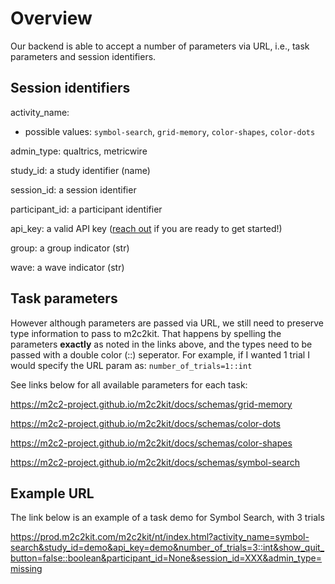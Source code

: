 # Overview
Our backend is able to accept a number of parameters via URL, i.e., task parameters and session identifiers.

## Session identifiers
activity_name: 

  - possible values: `symbol-search`, `grid-memory`, `color-shapes`, `color-dots`

admin_type: qualtrics, metricwire

study_id: a study identifier (name)

session_id: a session identifier

participant_id: a participant identifier

api_key: a valid API key ([reach out](mailto:m2c2@psu.edu) if you are ready to get started!)

group: a group indicator (str)

wave: a wave indicator (str)

## Task parameters

However although parameters are passed via URL, we still need to preserve type information to pass to m2c2kit. That happens by spelling the parameters **exactly** as noted in the links above, and the types need to be passed with a double color (::) seperator. For example, if I wanted 1 trial I would specify the URL param as: `number_of_trials=1::int`

See links below for all available parameters for each task: 

https://m2c2-project.github.io/m2c2kit/docs/schemas/grid-memory

https://m2c2-project.github.io/m2c2kit/docs/schemas/color-dots

https://m2c2-project.github.io/m2c2kit/docs/schemas/color-shapes

https://m2c2-project.github.io/m2c2kit/docs/schemas/symbol-search

## Example URL

The link below is an example of a task demo for Symbol Search, with 3 trials

https://prod.m2c2kit.com/m2c2kit/nt/index.html?activity_name=symbol-search&study_id=demo&api_key=demo&number_of_trials=3::int&show_quit_button=false::boolean&participant_id=None&session_id=XXX&admin_type=missing
